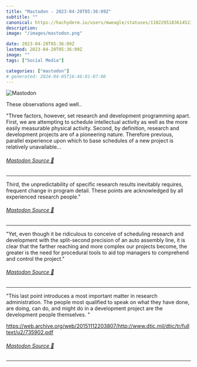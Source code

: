 ```yaml
---
title: "Mastodon - 2023-04-20T05:36:09Z"
subtitle: ""
canonical: https://hachyderm.io/users/mweagle/statuses/110229518361452312
description:
image: "/images/mastodon.png"

date: 2023-04-20T05:36:09Z
lastmod: 2023-04-20T05:36:09Z
image: ""
tags: ["Social Media"]

categories: ["mastodon"]
# generated: 2024-04-05T16:46:01-07:00
---
```

![Mastodon](/images/mastodon.png)

<p>These observations aged well..</p><p>&quot;Three factors, however, set research and development programming apart. First, we are attempting to schedule intellectual activity as well as the more easily measurable physical activity. Second, by definition, research and development projects are of a pioneering nature. Therefore previous, parallel experience upon which to base schedules of a new project is relatively unavailable...</p>


###### [Mastodon Source 🐘](https://hachyderm.io/@mweagle/110229518361452312)

___

<p>Third, the unpredictability of specific research results inevitably requires, frequent change in program detail. These points are acknowledged by all experienced research people.&quot;</p>


###### [Mastodon Source 🐘](https://hachyderm.io/@mweagle/110229520644269659)

___

<p>&quot;Yet, even though it be ridiculous to conceive of scheduling research and development with the split-second precision of an auto assembly line, it is clear that the farther reaching and more complex our projects become, the greater is the need for procedural tools to aid top managers to comprehend and control the project.&quot;</p>


###### [Mastodon Source 🐘](https://hachyderm.io/@mweagle/110229522321145315)

___

<p>&quot;This last point introduces a most important matter in research administration. The people most qualified to speak on what they have done, are doing, can do, and might do in a development project are the development people themselves. &quot;</p><p><a href="https://web.archive.org/web/20151112203807/http://www.dtic.mil/dtic/tr/fulltext/u2/735902.pdf" target="_blank" rel="nofollow noopener noreferrer" translate="no"><span class="invisible">https://</span><span class="ellipsis">web.archive.org/web/2015111220</span><span class="invisible">3807/http://www.dtic.mil/dtic/tr/fulltext/u2/735902.pdf</span></a></p>


###### [Mastodon Source 🐘](https://hachyderm.io/@mweagle/110229528113314146)

___
